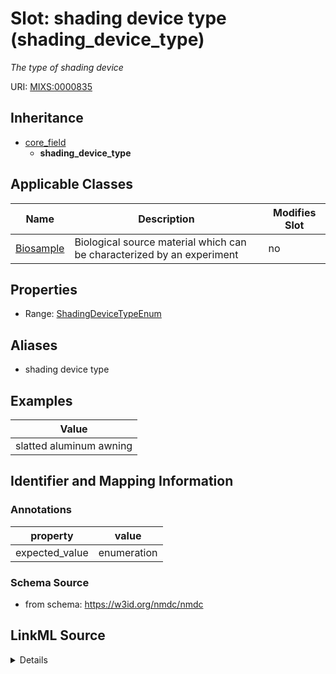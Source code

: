 # Slot: shading device type (shading_device_type)


_The type of shading device_



URI: [MIXS:0000835](https://w3id.org/mixs/0000835)




## Inheritance

* [core_field](core_field.md)
    * **shading_device_type**





## Applicable Classes

| Name | Description | Modifies Slot |
| --- | --- | --- |
[Biosample](Biosample.md) | Biological source material which can be characterized by an experiment |  no  |







## Properties

* Range: [ShadingDeviceTypeEnum](ShadingDeviceTypeEnum.md)



## Aliases


* shading device type




## Examples

| Value |
| --- |
| slatted aluminum awning |

## Identifier and Mapping Information





### Annotations

| property | value |
| --- | --- |
| expected_value | enumeration || occurrence | 1 |



### Schema Source


* from schema: https://w3id.org/nmdc/nmdc




## LinkML Source

<details>
```yaml
name: shading_device_type
annotations:
  expected_value:
    tag: expected_value
    value: enumeration
  occurrence:
    tag: occurrence
    value: '1'
description: The type of shading device
title: shading device type
examples:
- value: slatted aluminum awning
from_schema: https://w3id.org/nmdc/nmdc
aliases:
- shading device type
rank: 1000
is_a: core field
slot_uri: MIXS:0000835
multivalued: false
alias: shading_device_type
domain_of:
- Biosample
range: shading_device_type_enum

```
</details>